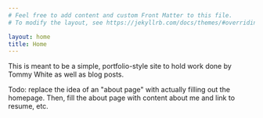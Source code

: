 ```yaml
---
# Feel free to add content and custom Front Matter to this file.
# To modify the layout, see https://jekyllrb.com/docs/themes/#overriding-theme-defaults

layout: home
title: Home
---
```


This is meant to be a simple, portfolio-style site to hold work done by Tommy White as well as blog
posts. 

Todo: replace the idea of an "about page" with actually filling out the homepage. Then, fill the
about page with content about me and link to resume, etc.

<br />

